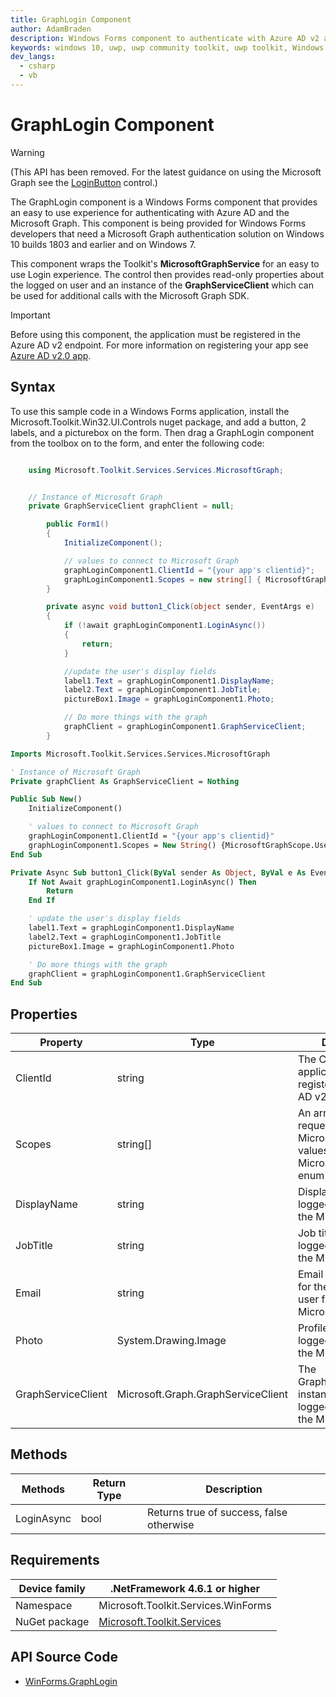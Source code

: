 ```yaml
---
title: GraphLogin Component
author: AdamBraden
description: Windows Forms component to authenticate with Azure AD v2 and the Microsoft Graph (outdated docs).
keywords: windows 10, uwp, uwp community toolkit, uwp toolkit, Windows Forms, GraphLogin 
dev_langs:
  - csharp
  - vb
---
```


# GraphLogin Component

> [!WARNING]
> (This API has been removed. For the latest guidance on using the Microsoft Graph see the [LoginButton](../graph/controls/LoginButton.md) control.)

<!-- Describe your control -->
The GraphLogin component is a Windows Forms component that provides an easy to use experience for authenticating with Azure AD and the Microsoft Graph.  This component is being provided for Windows Forms developers that need a Microsoft Graph authentication solution on Windows 10 builds 1803 and earlier and on Windows 7.

This component wraps the Toolkit's **MicrosoftGraphService** for an easy to use Login experience.  The control then provides read-only properties about the logged on user and an instance of the **GraphServiceClient** which can be used for additional calls with the Microsoft Graph SDK.

> [!IMPORTANT]
> Before using this component, the application must be registered in the Azure AD v2 endpoint.  For more information on registering your app see [Azure AD v2.0 app](/azure/active-directory/develop/active-directory-v2-app-registration).

## Syntax

To use this sample code in a Windows Forms application, install the Microsoft.Toolkit.Win32.UI.Controls nuget package, and add a button, 2 labels, and a picturebox on the form.  Then drag a GraphLogin component from the toolbox on to the form, and enter the following code:

```csharp

    using Microsoft.Toolkit.Services.Services.MicrosoftGraph;


    // Instance of Microsoft Graph 
    private GraphServiceClient graphClient = null;

        public Form1()
        {
            InitializeComponent();

            // values to connect to Microsoft Graph
            graphLoginComponent1.ClientId = "{your app's clientid}";
            graphLoginComponent1.Scopes = new string[] { MicrosoftGraphScope.UserRead };
        }

        private async void button1_Click(object sender, EventArgs e)
        {
            if (!await graphLoginComponent1.LoginAsync())
            {
                return;
            }

            //update the user's display fields
            label1.Text = graphLoginComponent1.DisplayName;
            label2.Text = graphLoginComponent1.JobTitle;
            pictureBox1.Image = graphLoginComponent1.Photo;

            // Do more things with the graph
            graphClient = graphLoginComponent1.GraphServiceClient;
        }
```

```vb
Imports Microsoft.Toolkit.Services.Services.MicrosoftGraph

' Instance of Microsoft Graph 
Private graphClient As GraphServiceClient = Nothing

Public Sub New()
    InitializeComponent()

    ' values to connect to Microsoft Graph
    graphLoginComponent1.ClientId = "{your app's clientid}"
    graphLoginComponent1.Scopes = New String() {MicrosoftGraphScope.UserRead}
End Sub

Private Async Sub button1_Click(ByVal sender As Object, ByVal e As EventArgs)
    If Not Await graphLoginComponent1.LoginAsync() Then
        Return
    End If

    ' update the user's display fields
    label1.Text = graphLoginComponent1.DisplayName
    label2.Text = graphLoginComponent1.JobTitle
    pictureBox1.Image = graphLoginComponent1.Photo

    ' Do more things with the graph
    graphClient = graphLoginComponent1.GraphServiceClient
End Sub
```

<!-- ## Sample Output -->

<!-- Image/Text can show the output of the control/helper -->

## Properties

| Property | Type | Description |
| -- | -- | -- |
| ClientId | string| The ClientId of the application as registered with Azure AD v2 |
| Scopes | string[]| An array of scopes requested for the Microsoft Graph.  Use values from the MicrosoftGraphScope enum |
| DisplayName | string | Display name for the logged on user from the Microsoft Graph |
| JobTitle | string | Job title for the logged on user from the Microsoft Graph |
| Email | string | Email address (UPN) for the logged on user from the Microsoft Graph |
| Photo | System.Drawing.Image | Profile picture for the logged on user from the Microsoft Graph |
| GraphServiceClient | Microsoft.Graph.GraphServiceClient | The GraphServiceClient instance for the logged on user from the Microsoft Graph |

<!-- Use <remarks> tag in C# to give more info about a propertie. For more info - https://docs.microsoft.com/dotnet/csharp/programming-guide/xmldoc/remarks -->

## Methods

<!-- Explain all methods in a table format -->

| Methods | Return Type | Description |
| -- | -- | -- |
| LoginAsync | bool | Returns true of success, false otherwise |

## Requirements

| Device family | .NetFramework 4.6.1 or higher   |
| -- | -- |
| Namespace | Microsoft.Toolkit.Services.WinForms |
| NuGet package | [Microsoft.Toolkit.Services](https://www.nuget.org/packages/Microsoft.Toolkit.Services) |

## API Source Code

- [WinForms.GraphLogin](https://github.com/windows-toolkit/WindowsCommunityToolkit/tree/rel/7.1.0/Microsoft.Toolkit.Services/Services/MicrosoftGraph/WinForms)
